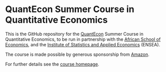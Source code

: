# QuantEcon Summer Course in Quantitative Economics 

This is the GitHub repository for the [QuantEcon](https://quantecon.org/)
Summer Course in Quantitative Economics, to be run in partnership with the
[African School of Economics](https://africanschoolofeconomics.com/), and the
[Institute of Statistics and Applied Economics](https://ensea.ed.ci/en/)
(ENSEA).

The course is made possible by generous sponsorship from [Amazon](https://www.amazon.com/).

For further details see the [course homepage](https://quantecon.github.io/ASE_ENSEA_workshop/).
